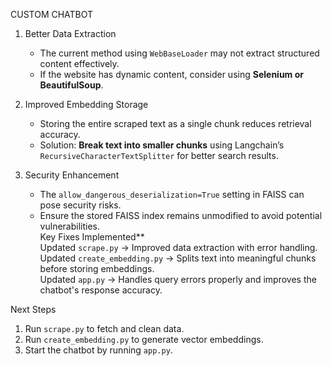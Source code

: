 
 CUSTOM CHATBOT 
 
1. Better Data Extraction 
   - The current method using `WebBaseLoader` may not extract structured content effectively.  
   - If the website has dynamic content, consider using **Selenium or BeautifulSoup**.  

2. Improved Embedding Storage 
   - Storing the entire scraped text as a single chunk reduces retrieval accuracy.  
   - Solution: **Break text into smaller chunks** using Langchain’s `RecursiveCharacterTextSplitter` for better search results.  

3. Security Enhancement
   - The `allow_dangerous_deserialization=True` setting in FAISS can pose security risks.  
   - Ensure the stored FAISS index remains unmodified to avoid potential vulnerabilities.  
Key Fixes Implemented**  
Updated `scrape.py` → Improved data extraction with error handling.  
Updated `create_embedding.py` → Splits text into meaningful chunks before storing embeddings.  
Updated `app.py` → Handles query errors properly and improves the chatbot's response accuracy.  

Next Steps
1. Run `scrape.py` to fetch and clean data.  
2. Run `create_embedding.py` to generate vector embeddings.  
3. Start the chatbot by running `app.py`.  

